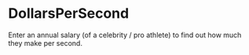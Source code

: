 # DollarsPerSecond
Enter an annual salary (of a celebrity / pro athlete) to find out how much they make per second.
